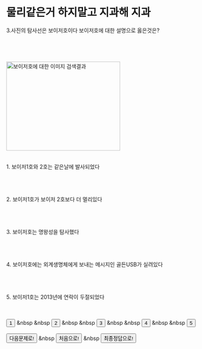 <html>
<title>천동설이야 말로 우주의 진리입니다2</title>
<body>

<h1> 물리같은거 하지말고 지과해 지과 </h1>

<p2> 3.사진의 탐사선은 보이저호이다 보이저호에 대한 설명으로 옳은것은? </p2>

<img width="300" height="235" class="irc_mi" style="margin-top: 
59px;" onload="typeof google==='object'&amp;&amp;google.aft&amp;&amp;google.aft(this)"
 alt="보이저호에 대한 이미지 검색결과" src="https://upload.wikimedia.org/wikipedia/commons/thumb/d/d2/Voyager.jpg/300px-Voyager.jpg">

<table>
</table>


<p1> 1. 보이저1호와 2호는 같은날에 발사되었다 </p1>
<table>
</table>
<br>
<br>
<p1> 2. 보이저1호가 보이저 2호보다 더 멀리있다 </p1>
<table>
</table>
<br>
<br>
<p1> 3. 보이저호는 명왕성을 탐사했다 </p1>
<table>
</table>
<br>
<br>
<p1> 4. 보이저호에는 외계생명체에게 보내는 메시지인 골든USB가 실려있다 </p1>
<table>
</table>
<br>
<br>
<p1> 5. 보이저1호는 2013년에 연락이 두절되었다 </p1>
<br>
<br>
<table>
</table>

<input type="button" value="1" onclick="alert('P')"> &nbsp &nbsp
<input type="button" value="2" onclick="alert('F')"> &nbsp &nbsp
<input type="button" value="3" onclick="alert('P')"> &nbsp &nbsp
<input type="button" value="4" onclick="alert('P')"> &nbsp &nbsp
<input type="button" value="5" onclick="alert('P')">
<br>
<br>
<a href="https://github.com/defaultgroup/Number2"> <button> 다음문제로! </button></a> &nbsp
<a href="https://defaultgroup.github.io/START/"> <button> 처음으로! </button></a> &nbsp
<a href="https://defaultgroup.github.io/END/"> <button> 최종정답으로! </button></a>
